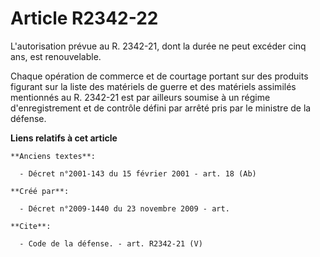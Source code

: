 # Article R2342-22

L'autorisation prévue au R. 2342-21, dont la durée ne peut excéder cinq ans, est renouvelable. 

Chaque opération de commerce et de courtage portant sur des produits figurant sur la liste des matériels de guerre et des
matériels assimilés mentionnés au R. 2342-21 est par ailleurs soumise à un régime d'enregistrement et de contrôle défini par
arrêté pris par le ministre de la défense.

**Liens relatifs à cet article**

	**Anciens textes**:

	  - Décret n°2001-143 du 15 février 2001 - art. 18 (Ab)

	**Créé par**:

	  - Décret n°2009-1440 du 23 novembre 2009 - art.

	**Cite**:

	  - Code de la défense. - art. R2342-21 (V)
